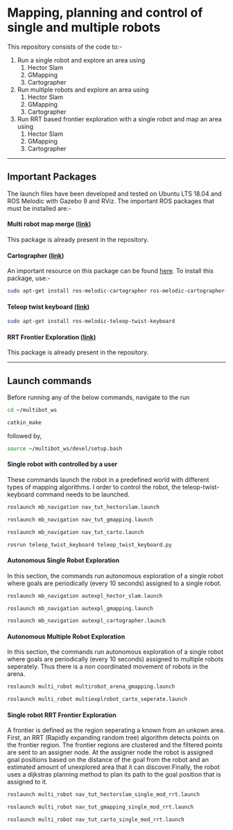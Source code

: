 # Mapping, planning and control of single and multiple robots

This repository consists of the code to:-

1. Run a single robot and explore an area using 
	1.	Hector Slam
	2. GMapping
	3. Cartographer
2. Run multiple robots and explore an area using 
	1. Hector Slam
	2. GMapping
	3. Cartographer
3. Run RRT based frontier exploration with a single robot and map an area using 
	1. Hector Slam
	2. GMapping
	3. Cartographer
	
***
## Important Packages
The launch files have been developed and tested on Ubuntu LTS 18.04 and ROS Melodic with Gazebo 9 and RViz. The important ROS packages that must be installed are:-

#### Multi robot map merge [(link)](http://wiki.ros.org/multirobot_map_merge)
This package is already present in the repository.

#### Cartographer [(link)](http://wiki.ros.org/cartographer)
An important resource on this package can be found [here](https://ouster.com/blog/building-maps-using-google-cartographer-and-the-os1-lidar-sensor/). To install this package, use:-
```bash
sudo apt-get install ros-melodic-cartographer ros-melodic-cartographer-ros ros-melodic-cartographer-ros-msgs ros-melodic-cartographer-rviz
```

#### Teleop twist keyboard [(link)](http://wiki.ros.org/teleop_twist_keyboard)
```bash
sudo apt-get install ros-melodic-teleop-twist-keyboard
```

#### RRT Frontier Exploration [(link)](http://wiki.ros.org/rrt_exploration)
This package is already present in the repository.

***
## Launch commands
Before running any of the below commands, navigate to the run

```bash
cd ~/multibot_ws
```

```bash
catkin_make
```

followed by,

```bash
source ~/multibot_ws/devel/setup.bash
```
 
#### Single robot with controlled by a user 
These commands launch the robot in a predefined world with different types of mapping algorithms. I order to control the robot, the teleop-twist-keyboard command needs to be launched.

```bash
roslaunch mb_navigation nav_tut_hectorslam.launch
```
```bash
roslaunch mb_navigation nav_tut_gmapping.launch
```
```bash
roslaunch mb_navigation nav_tut_carto.launch
```
```bash
rosrun teleop_twist_keyboard teleop_twist_keyboard.py
```

#### Autonomous Single Robot Exploration
In this section, the commands run autonomous exploration of a single robot where goals are periodically (every 10 seconds) assigned to a single robot.
```bash
roslaunch mb_navigation autexpl_hector_slam.launch
```
```bash
roslaunch mb_navigation autexpl_gmapping.launch
```
```bash
roslaunch mb_navigation autexpl_cartographer.launch
```
#### Autonomous Multiple Robot Exploration
In this section, the commands run autonomous exploration of a single robot where goals are periodically (every 10 seconds) assigned to multiple robots seperately. Thus there is a non coordinated movement of robots in the arena.
```bash
roslaunch multi_robot multirobot_arena_gmapping.launch
```
```bash
roslaunch multi_robot multiexplrobot_carto_seperate.launch
```
#### Single robot RRT Frontier Exploration
A frontier is defined as the region seperating a known from an unkown area. First, an RRT (Rapidly expanding random tree) algorithm detects points on the frontier region. The frontier regions are clustered and the filtered points are sent to an assigner node. At the assigner node the robot is assigned goal positions based on the distance of the goal from the robot and an estimated amount of unexplored area that it can discover.Finally, the robot uses a dijkstras planning method to plan its path to the goal position that is assigned to it.
```bash
roslaunch multi_robot nav_tut_hectorslam_single_mod_rrt.launch
```
```bash
roslaunch multi_robot nav_tut_gmapping_single_mod_rrt.launch
```
```bash
roslaunch multi_robot nav_tut_carto_single_mod_rrt.launch
```
